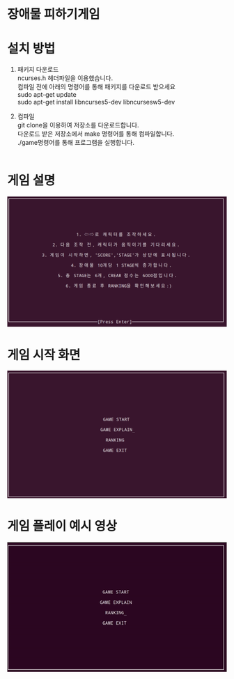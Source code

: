 # 장애물 피하기게임 

# 설치 방법
1. 패키지 다운로드<br>
ncurses.h 헤더파일을 이용했습니다.<br>
컴파일 전에 아래의 명령어를 통해 패키지를 다운로드 받으세요<br>
 sudo apt-get update<br>
 sudo apt-get install libncurses5-dev libncursesw5-dev<br>

2. 컴파일 <br>
git clone을 이용하여 저장소를 다운로드합니다. <br>
다운로드 받은 저장소에서 make 명령어를 통해 컴파일합니다. <br>
./game명령어를 통해 프로그램을 실행합니다. <br><br>

# 게임 설명
![게임설명](./img/info.png)

# 게임 시작 화면
![게임 시작](./img/main.png)

# 게임 플레이 예시 영상
![영상](./img/Play.gif)
